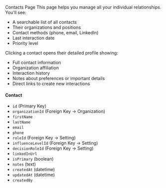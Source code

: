 Contacts Page This page helps you manage all your individual relationships. You'll see:

- A searchable list of all contacts
- Their organizations and positions
- Contact methods (phone, email, LinkedIn)
- Last interaction date
- Priority level

Clicking a contact opens their detailed profile showing:

- Full contact information
- Organization affiliation
- Interaction history
- Notes about preferences or important details
- Direct links to create new interactions




#### **Contact**

- `id` (Primary Key)    
- `organizationId` (Foreign Key → Organization)    
- `firstName`    
- `lastName`    
- `email`    
- `phone`    
- `roleId` (Foreign Key → Setting)    
- `influenceLevelId` (Foreign Key → Setting)    
- `decisionRoleId` (Foreign Key → Setting)    
- `linkedInUrl`    
- `isPrimary` (boolean)    
- `notes` (text)    
- `createdAt` (datetime)    
- `updatedAt` (datetime)    
- `createdBy`    